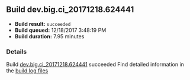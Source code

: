 ## Build dev.big.ci_20171218.624441
- **Build result:** `succeeded`
- **Build queued:** 12/18/2017 3:48:19 PM
- **Build duration:** 7.95 minutes
### Details
Build [dev.big.ci_20171218.624441](https://winappstudio.visualstudio.com/web/build.aspx?pcguid=a4ef43be-68ce-4195-a619-079b4d9834c2&builduri=vstfs%3a%2f%2f%2fBuild%2fBuild%2f24441) succeeded
Find detailed information in the [build log files](https://uwpctdiags.blob.core.windows.net/buildlogs/dev.big.ci_20171218.624441_logs.zip)

